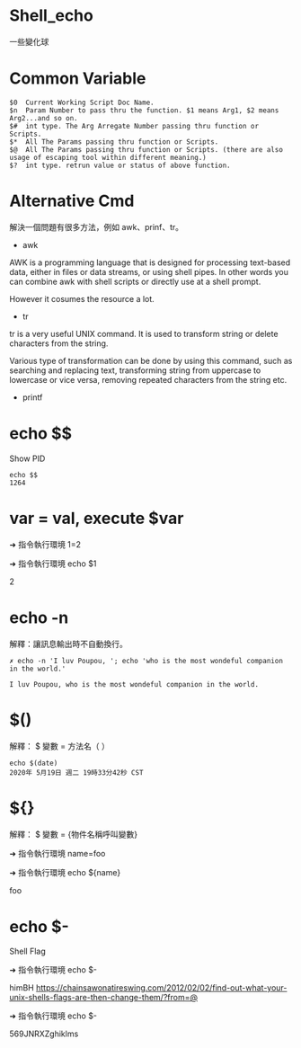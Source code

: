 # Shell_echo
一些變化球

# Common Variable

    $0	Current Working Script Doc Name.
    $n	Param Number to pass thru the function. $1 means Arg1, $2 means Arg2...and so on.
    $#	int type. The Arg Arregate Number passing thru function or Scripts.
    $*	All The Params passing thru function or Scripts.
    $@	All The Params passing thru function or Scripts. (there are also usage of escaping tool within different meaning.)
    $?  int type. retrun value or status of above function.

# Alternative Cmd

解決一個問題有很多方法，例如 awk、prinf、tr。

* awk 

AWK is a programming language that is designed for processing text-based data, either in files or data streams, or using shell pipes. In other words you can combine awk with shell scripts or directly use at a shell prompt.

However it cosumes the resource a lot. 

* tr

tr is a very useful UNIX command. It is used to transform string or delete characters from the string. 

Various type of transformation can be done by using this command, such as searching and replacing text, transforming string from uppercase to lowercase or vice versa, removing repeated characters from the string etc.

* printf

# echo $$

Show PID

    echo $$
    1264

# var = val, execute $var

➜  指令執行環境 1=2  

➜  指令執行環境 echo $1

2

# echo -n

解釋：讓訊息輸出時不自動換行。

    ✗ echo -n 'I luv Poupou, '; echo 'who is the most wondeful companion in the world.'

    I luv Poupou, who is the most wondeful companion in the world.


# $()

解釋： $ 變數 = 方法名（ ）

    echo $(date)
    2020年 5月19日 週二 19時33分42秒 CST

# ${}

解釋： $ 變數 = {物件名稱呼叫變數}

➜ 指令執行環境 name=foo
  
➜ 指令執行環境 echo ${name}

foo

# echo $-

Shell Flag

➜  指令執行環境 echo $-

himBH
https://chainsawonatireswing.com/2012/02/02/find-out-what-your-unix-shells-flags-are-then-change-them/?from=@


➜  指令執行環境 echo $-

569JNRXZghiklms

